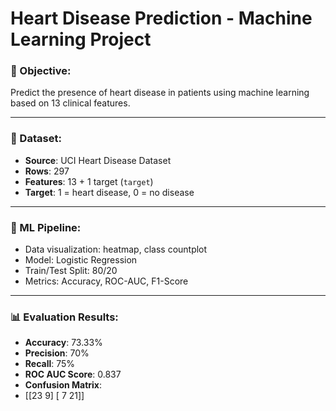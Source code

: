#  Heart Disease Prediction - Machine Learning Project

### 📌 Objective:
Predict the presence of heart disease in patients using machine learning based on 13 clinical features.

---

### 📁 Dataset:
- **Source**: UCI Heart Disease Dataset
- **Rows**: 297
- **Features**: 13 + 1 target (`target`)
- **Target**: 1 = heart disease, 0 = no disease

---

### 🔧 ML Pipeline:
- Data visualization: heatmap, class countplot
- Model: Logistic Regression
- Train/Test Split: 80/20
- Metrics: Accuracy, ROC-AUC, F1-Score

---

### 📊 Evaluation Results:
- **Accuracy**: 73.33%
- **Precision**: 70%
- **Recall**: 75%
- **ROC AUC Score**: 0.837
- **Confusion Matrix**:
- [[23 9]
[ 7 21]]
